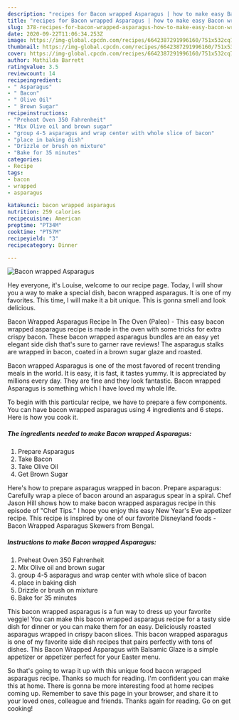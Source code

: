```yaml
---
description: "recipes for Bacon wrapped Asparagus | how to make easy Bacon wrapped Asparagus"
title: "recipes for Bacon wrapped Asparagus | how to make easy Bacon wrapped Asparagus"
slug: 378-recipes-for-bacon-wrapped-asparagus-how-to-make-easy-bacon-wrapped-asparagus
date: 2020-09-22T11:06:34.253Z
image: https://img-global.cpcdn.com/recipes/6642387291996160/751x532cq70/bacon-wrapped-asparagus-recipe-main-photo.jpg
thumbnail: https://img-global.cpcdn.com/recipes/6642387291996160/751x532cq70/bacon-wrapped-asparagus-recipe-main-photo.jpg
cover: https://img-global.cpcdn.com/recipes/6642387291996160/751x532cq70/bacon-wrapped-asparagus-recipe-main-photo.jpg
author: Mathilda Barrett
ratingvalue: 3.5
reviewcount: 14
recipeingredient:
- " Asparagus"
- " Bacon"
- " Olive Oil"
- " Brown Sugar"
recipeinstructions:
- "Preheat Oven 350 Fahrenheit"
- "Mix Olive oil and brown sugar"
- "group 4-5 asparagus and wrap center with whole slice of bacon"
- "place in baking dish"
- "Drizzle or brush on mixture"
- "Bake for 35 minutes"
categories:
- Recipe
tags:
- bacon
- wrapped
- asparagus

katakunci: bacon wrapped asparagus 
nutrition: 259 calories
recipecuisine: American
preptime: "PT34M"
cooktime: "PT57M"
recipeyield: "3"
recipecategory: Dinner

---
```



![Bacon wrapped Asparagus](https://img-global.cpcdn.com/recipes/6642387291996160/751x532cq70/bacon-wrapped-asparagus-recipe-main-photo.jpg)

Hey everyone, it's Louise, welcome to our recipe page. Today, I will show you a way to make a special dish, bacon wrapped asparagus. It is one of my favorites. This time, I will make it a bit unique. This is gonna smell and look delicious.

Bacon Wrapped Asparagus Recipe In The Oven (Paleo) - This easy bacon wrapped asparagus recipe is made in the oven with some tricks for extra crispy bacon. These bacon wrapped asparagus bundles are an easy yet elegant side dish that&#39;s sure to garner rave reviews! The asparagus stalks are wrapped in bacon, coated in a brown sugar glaze and roasted.

Bacon wrapped Asparagus is one of the most favored of recent trending meals in the world. It is easy, it is fast, it tastes yummy. It is appreciated by millions every day. They are fine and they look fantastic. Bacon wrapped Asparagus is something which I have loved my whole life.


To begin with this particular recipe, we have to prepare a few components. You can have bacon wrapped asparagus using 4 ingredients and 6 steps. Here is how you cook it.

<!--inarticleads1-->

##### The ingredients needed to make Bacon wrapped Asparagus:

1. Prepare  Asparagus
1. Take  Bacon
1. Take  Olive Oil
1. Get  Brown Sugar


Here&#39;s how to prepare asparagus wrapped in bacon. Prepare asparagus: Carefully wrap a piece of bacon around an asparagus spear in a spiral. Chef Jason Hill shows how to make bacon wrapped asparagus recipe in this episode of &#34;Chef Tips.&#34; I hope you enjoy this easy New Year&#39;s Eve appetizer recipe. This recipe is inspired by one of our favorite Disneyland foods - Bacon Wrapped Asparagus Skewers from Bengal. 

<!--inarticleads2-->

##### Instructions to make Bacon wrapped Asparagus:

1. Preheat Oven 350 Fahrenheit
1. Mix Olive oil and brown sugar
1. group 4-5 asparagus and wrap center with whole slice of bacon
1. place in baking dish
1. Drizzle or brush on mixture
1. Bake for 35 minutes


This bacon wrapped asparagus is a fun way to dress up your favorite veggie! You can make this bacon wrapped asparagus recipe for a tasty side dish for dinner or you can make them for an easy. Deliciously roasted asparagus wrapped in crispy bacon slices. This bacon wrapped asparagus is one of my favorite side dish recipes that pairs perfectly with tons of dishes. This Bacon Wrapped Asparagus with Balsamic Glaze is a simple appetizer or appetizer perfect for your Easter menu. 

So that's going to wrap it up with this unique food bacon wrapped asparagus recipe. Thanks so much for reading. I'm confident you can make this at home. There is gonna be more interesting food at home recipes coming up. Remember to save this page in your browser, and share it to your loved ones, colleague and friends. Thanks again for reading. Go on get cooking!

